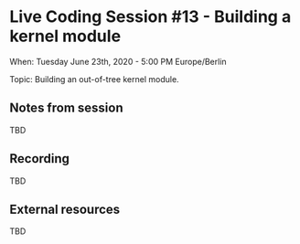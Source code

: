 # Live Coding Session #13 - Building a kernel module

When: Tuesday June 23th, 2020 - 5:00 PM Europe/Berlin

Topic: Building an out-of-tree kernel module.

## Notes from session

TBD

## Recording

TBD

## External resources

TBD